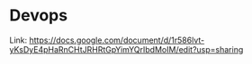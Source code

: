# Devops

Link: https://docs.google.com/document/d/1r586lvt-yKsDyE4pHaRnCHtJRHRtGpYimYQrIbdMoIM/edit?usp=sharing
